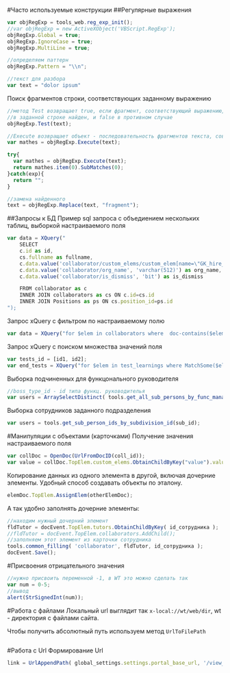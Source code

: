 #Часто используемые конструкции
##Регулярные выражения
```js
var objRegExp = tools_web.reg_exp_init();
//var objRegExp = new ActiveXObject('VBScript.RegExp');
objRegExp.Global = true;
objRegExp.IgnoreCase = true;
objRegExp.MultiLine = true;

//определяем паттерн
objRegExp.Pattern = "\\n";

//текст для разбора
var text = "dolor ipsum"
```
Поиск фрагментов строки, соответствующих заданному выражению
```js
//метод Test возвращает true, если фрагмент, соответствующий выражению, 
//в заданной строке найден, и false в противном случае
objRegExp.Test(text);
```
```js
//Execute возвращает объект - последовательность фрагментов текста, совпавших с шаблоном
var mathes = objRegExp.Execute(text);

try{
  var mathes = objRegExp.Execute(text);	    
  return mathes.item(0).SubMatches(0);
}catch(exp){
  return "";
}
```
```js
//замена найденного
text = objRegExp.Replace(text, "fragment");
```
##Запросы к БД
Пример sql запроса с объедиением нескольких таблиц, выборкой настраиваемого поля
```js
var data = XQuery("
	SELECT
	c.id as id,
	cs.fullname as fullname,
	c.data.value('collaborator/custom_elems/custom_elem[name=\"GK_hire_date\"][1]/value', 'varchar(512)') as GK_hire_date,
	c.data.value('collaborator/org_name', 'varchar(512)') as org_name,
	c.data.value('collaborator/is_dismiss', 'bit') as is_dismiss

	FROM collaborator as c 
	INNER JOIN collaborators as cs ON c.id=cs.id 
	INNER JOIN Positions as ps ON cs.position_id=ps.id
");
```
Запрос xQuery с фильтром по настраиваемому полю
```js
var data = XQuery("for $elem in collaborators where  doc-contains($elem/id,'wt_data','[collab_type=руководитель~string]') return $elem")
```
Запрос xQuery с поиском множества значений поля
```js
var tests_id = [id1, id2];
var end_tests = XQuery("for $elem in test_learnings where MatchSome($elem/assessment_id,("+tests_id.join(",")+")) return $elem")
```
Выборка подчиненных для функцонального руководителя
```js
//boss_type_id - id типа функц. руководителья
var users = ArraySelectDistinct( tools.get_all_sub_persons_by_func_manager_id(hr_id, "collaborator,subdivision,org,position", boss_type_id), "id")
```
Выборка сотрудников заданного подразделения
```js
var users = tools.get_sub_person_ids_by_subdivision_id(sub_id);
```
#Манипуляции с объектами (карточками)
Получение значения настраиваемого поля
```js
var collDoc = OpenDoc(UrlFromDocID(coll_id));
var value = collDoc.TopElem.custom_elems.ObtainChildByKey("value").value;
```
Копирование данных из одного элемента в другой, включая дочерние элементы. Удобный способ создавать объекты по эталону.
```js
elemDoc.TopElem.AssignElem(otherElemDoc);
```
А так удобно заполнять дочерние элементы:
```js
//находим нужный дочерний элемент
fldTutor = docEvent.TopElem.tutors.ObtainChildByKey( id_сотрудника );
//fldTutor = docEvent.TopElem.collaborators.AddChild();
//заполняем этот элемент из карточки сотрудника
tools.common_filling( 'collaborator', fldTutor, id_сотрудника );
docEvent.Save();
```
#Присвоения отрицательного значения
```js
//нужно присвоить переменной -1, в WT это можно сделать так
var num = 0-5;
//вывод
alert(StrSignedInt(num));
```
#Работа с файлами
Локальный url выглядит так `x-local://wt/web/dir`, wt - директория с файлами сайта.

Чтобы получить абсолютный путь используем метод `UrlToFilePath`
```js

```
#Работа с Url
Формирование Url
```js
link = UrlAppendPath( global_settings.settings.portal_base_url, '/view_doc.html?mode=career_reserve&object_id='+objDocSecID+'&doc_id='+doc_id );
```
